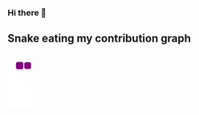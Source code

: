 ### Hi there 👋




## Snake eating my contribution graph
![snake gif](https://github.com/ShivamDureja/ShivamDureja/blob/output/github-contribution-grid-snake.gif)
